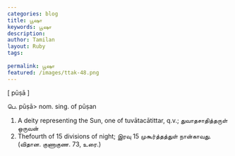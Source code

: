 ```yaml
---
categories: blog
title: பூஷா
keywords: பூஷா
description: 
author: Tamilan
layout: Ruby
tags: 
 
permalink: பூஷா
featured: /images/ttak-48.png
---
```

  
[ pūṣā ]  
  
பெ. pūṣā> nom. sing. of pūṣan  
1. A deity representing the Sun, one of tuvātacātittar, q.v.; துவாதசாதித்தருள் ஒருவன்  
2. Thefourth of 15 divisions of night; இரவு 15 முகூர்த்தத்துள் நான்காவது. (விதான. குணாகுண. 73, உரை.)